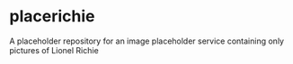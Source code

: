 placerichie
===========

A placeholder repository for an image placeholder service containing only pictures of Lionel Richie

